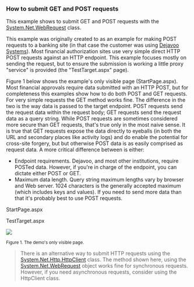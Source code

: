 ### How to submit GET and POST requests 

This example shows to submit GET and POST requests with the [System.Net.WebRequest](https://docs.microsoft.com/en-us/dotnet/api/system.net.webrequest?view=netframework-4.7.1) class. 

This example was originally created to as an example for making POST requests to a banking site (in that case the customer was using [Dejavoo Systems](http://www.dejavoosystems.com/)). Most financial authorization sites use very simple direct HTTP POST requests against an HTTP endpoint. This example focuses mostly on sending the request, but to ensure the submission is working a little proxy "service" is provided (the "TestTarget.aspx" page).

Figure 1 below shows the example's only visible page (StartPage.aspx). Most financial approvals require data submitted with an HTTP POST, but for completeness this examples show how to do both POST and GET requests. For very simple requests the GET method works fine. The difference in the two is the way data is passed to the target endpoint. POST requests send the request data within the request body; GET requests send the request data as a query string. While POST requests are sometimes considered more secure than GET requests, that's true only in the most naive sense. It is true that GET requests expose the data directly to eyeballs (in both the URL and secondary places like activity logs) and do enable the potential for cross-site forgery, but but otherwise POST data is as easily comprised as request data. A more critical difference between is either:

* Endpoint requirements. Dejavoo, and most other institutions, require POSTed data. However, if you're in charge of the endpoint, you can dictate either POST or GET. 
* Maximum data length. Query string maximum lengths vary by browser and Web server. 1024 characters is the generally accepted maximum (which includes keys and values). If you need to send more data than that it's probably best to use POST requests. 

StartPage.aspx

TestTarget.aspx 


![](https://asna.com/filebin/marketing/article-figures/demo-submit-request-response.png)

<small>Figure 1. The demo's only visible page.</small>

> There is an alternative way to submit HTTP requests using the [System.Net.Http.HttpClient](https://docs.microsoft.com/en-us/dotnet/api/system.net.http.httpclient?view=netframework-4.7.1) class. The method shown here, using the [System.Net.WebRequest](https://docs.microsoft.com/en-us/dotnet/api/system.net.webrequest?view=netframework-4.7.1) object works fine for synchronous requests. However, if you need asynchronous requests, consider using the HttpClient class.

